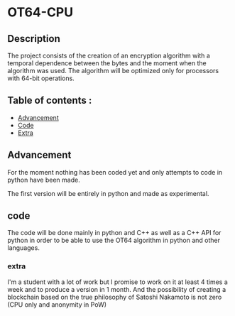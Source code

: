 # OT64-CPU

## Description 

The project consists of the creation of an encryption algorithm with a temporal dependence between the bytes and the moment when the algorithm was used.
The algorithm will be optimized only for processors with 64-bit operations.

## Table of contents :

- [Advancement](#Advancement)
- [Code](#Code)
- [Extra](#extra)

## Advancement

For the moment nothing has been coded yet and only attempts to code in python have been made.

The first version will be entirely in python and made as experimental.


## code 

The code will be done mainly in python and C++ as well as a C++ API for python in order to be able to use the OT64 algorithm in python and other languages.


### extra

I'm a student with a lot of work but I promise to work on it at least 4 times a week and to produce a version in 1 month.
And the possibility of creating a blockchain based on the true philosophy of Satoshi Nakamoto is not zero (CPU only and anonymity in PoW)
